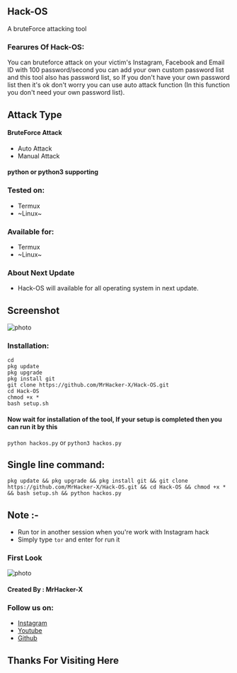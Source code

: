 ## Hack-OS
A bruteForce attacking tool
### Fearures Of Hack-OS:
You can bruteforce attack on your victim's Instagram, Facebook and Email ID with 100 password/second you can add your own custom password list and this tool also has password list, so If you don't have your own password list then it's ok don't worry you can use auto attack function (In this function you don't need your own password list).

## Attack Type
#### BruteForce Attack
+ Auto Attack
+ Manual Attack

#### python or python3 supporting

### Tested on:
+ Termux
+ ~Linux~
### Available for:
+ Termux
+ ~Linux~

### About Next Update
+ Hack-OS will available for all operating system in next update.


## Screenshot
![photo](https://h.top4top.io/p_1820k3egu0.png)

### Installation:
```
cd
pkg update
pkg upgrade
pkg install git
git clone https://github.com/MrHacker-X/Hack-OS.git
cd Hack-OS
chmod +x *
bash setup.sh
```
#### Now wait for installation of the tool, If your setup is completed then you can run it by this
``` python hackos.py ``` or ``` python3 hackos.py ```
## Single line command:
```
pkg update && pkg upgrade && pkg install git && git clone https://github.com/MrHacker-X/Hack-OS.git && cd Hack-OS && chmod +x * && bash setup.sh && python hackos.py
```
## Note :-
+ Run tor in another session when you're work with Instagram hack
+ Simply type ``` tor ``` and enter for run it

### First Look
![photo](https://l.top4top.io/p_1820914pl0.jpg)

#### Created By : MrHacker-X
### Follow us on:
+ [Instagram](https://instagram.com/hackerx30/)
+ [Youtube](https://youtube.com/channel/UC2t1smKARnlzoqELbyEhXVw)
+ [Github](https://github.com/MrHacker-X/)

## Thanks For Visiting Here
